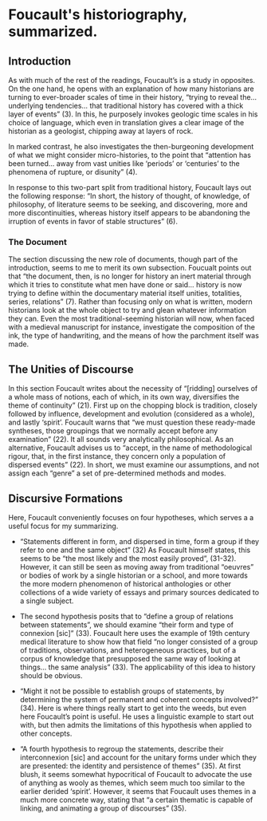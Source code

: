 # Foucault's historiography, summarized. 

## Introduction

As with much of the rest of the readings, Foucault’s is a study in opposites. On the one hand, he opens with an explanation of how many historians are turning to ever-broader scales of time in their history, “trying to reveal the… underlying tendencies… that traditional history has covered with a thick layer of events” (3). In this, he purposely invokes geologic time scales in his choice of language, which even in translation gives a clear image of the historian as a geologist, chipping away at layers of rock. 

In marked contrast, he also investigates the then-burgeoning development of what we might consider micro-histories, to the point that “attention has been turned… away from vast unities like ‘periods’ or ‘centuries’ to the phenomena of rupture, or disunity” (4).

In response to this two-part split from traditional history, Foucault lays out the following response: “In short, the history of thought, of knowledge, of philosophy, of literature seems to be seeking, and discovering, more and more discontinuities, whereas history itself appears to be abandoning the irruption of events in favor of stable structures” (6). 

### The Document

The section discussing the new role of documents, though part of the introduction, seems to me to merit its own subsection. Foucualt points out that “the document, then, is no longer for history an inert material through which it tries to constitute what men have done or said… history is now trying to define within the documentary material itself unities, totalities, series, relations” (7). Rather than focusing only on what is written, modern historians look at the whole object to try and glean whatever information they can. Even the most traditional-seeming historian will now, when faced with a medieval manuscript for instance, investigate the composition of the ink, the type of handwriting, and the means of how the parchment itself was made. 

## The Unities of Discourse

In this section Foucault writes about the necessity of “[ridding] ourselves of a whole mass of notions, each of which, in its own way, diversifies the theme of continuity” (21). First up on the chopping block is tradition, closely followed by influence, development and evolution (considered as a whole), and lastly ‘spirit’.  Foucault warns that “we must question these ready-made syntheses, those groupings that we normally accept before any examination” (22). It all sounds very analytically philosophical. As an alternative, Foucault advises us to “accept, in the name of methodological rigour, that, in the first instance, they concern only a population of dispersed events” (22). In short, we must examine our assumptions, and not assign each “genre” a set of pre-determined methods and modes. 

## Discursive Formations

Here, Foucault conveniently focuses on four hypotheses, which serves a a useful focus for my summarizing.

- “Statements different in form, and dispersed in time, form a group if they refer to one and the same object” (32) As Foucault himself states, this seems to be “the most likely and the most easily proved”, (31-32). However, it can still be seen as moving away from traditional “oeuvres” or bodies of work by a single historian or a school, and more towards the more modern phenomenon of historical anthologies or other collections of a wide variety of essays and primary sources dedicated to a single subject. 

- The second hypothesis posits that to “define a group of relations between statements”, we should examine “their form and type of connexion [sic]” (33). Foucault here uses the example of 19th century medical literature to show how that field “no longer consisted of a group of traditions, observations, and heterogeneous practices, but of a corpus of knowledge that presupposed the same way of looking at things… the same analysis” (33). The applicability of this idea to history should be obvious.

- “Might it not be possible to establish groups of statements, by determining the system of permanent and coherent concepts involved?” (34). Here is where things really start to get into the weeds, but even here Foucault’s point is useful. He uses a linguistic example to start out with, but then admits the limitations of this hypothesis when applied to other concepts. 

- “A fourth hypothesis to regroup the statements, describe their interconnexion [sic] and account for the unitary forms under which they are presented: the identity and persistence of themes” (35). At first blush, it seems somewhat hypocritical of Foucault to advocate the use of anything as wooly as themes, which seem much too similar to the earlier derided ‘spirit’.  However, it seems that Foucault uses themes in a much more concrete way, stating that “a certain thematic is capable of linking, and animating a group of discourses” (35). 
